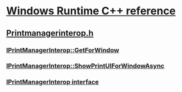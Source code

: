 # [Windows Runtime C++ reference](../_winrt/index.md)
## [Printmanagerinterop.h](index.md)
### [IPrintManagerInterop::GetForWindow](../printmanagerinterop/nf-printmanagerinterop-iprintmanagerinterop-getforwindow.md)
### [IPrintManagerInterop::ShowPrintUIForWindowAsync](../printmanagerinterop/nf-printmanagerinterop-iprintmanagerinterop-showprintuiforwindowasync.md)
### [IPrintManagerInterop interface](../printmanagerinterop/nn-printmanagerinterop-iprintmanagerinterop.md)
